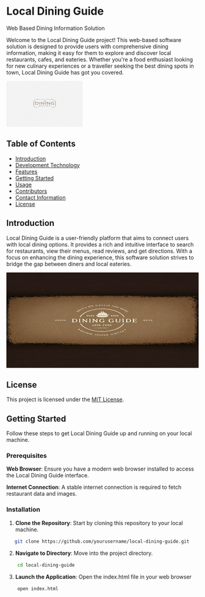 # Local Dining Guide

Web Based Dining Information Solution

Welcome to the Local Dining Guide project! This web-based software solution is designed to provide users with comprehensive dining information, making it easy for them to explore and discover local restaurants, cafes, and eateries. Whether you're a food enthusiast looking for new culinary experiences or a traveller seeking the best dining spots in town, Local Dining Guide has got you covered.

<img src="./logo.jpg" alt="Project Logo" width="200" height="120">


## Table of Contents
- [Introduction](#introduction)
- [Development Technology](#development-technology)
- [Features](#features)
- [Getting Started](#getting-started)
- [Usage](#usage)
- [Contributors](#contributors)
- [Contact Information](#contact-information)
- [License](#license)

## Introduction
Local Dining Guide is a user-friendly platform that aims to connect users with local dining options. It provides a rich and intuitive interface to search for restaurants, view their menus, read reviews, and get directions. With a focus on enhancing the dining experience, this software solution strives to bridge the gap between diners and local eateries.

<img src="./banner.jpg" alt="Banner" width="600" height="250">


## License
This project is licensed under the [MIT License](https://opensource.org/licenses/MIT).




## Getting Started

Follow these steps to get Local Dining Guide up and running on your local machine.

### Prerequisites

**Web Browser**: Ensure you have a modern web browser installed to access the Local Dining Guide interface.

**Internet Connection**: A stable internet connection is required to fetch restaurant data and images.

### **Installation**

1. **Clone the Repository**: Start by cloning this repository to your local machine.
```bash
   git clone https://github.com/yourusername/local-dining-guide.git
```

2. **Navigate to Directory**: Move into the project directory.
```bash
    cd local-dining-guide
```
3. **Launch the Application**: Open the index.html file in your web browser
```bash
    open index.html
```



